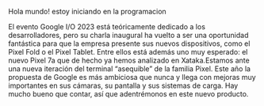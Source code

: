 Hola mundo! estoy iniciando en la programacion

El evento Google I/O 2023 está teóricamente dedicado a los desarrolladores, 
pero su charla inaugural ha vuelto a ser una oportunidad fantástica para que la empresa presente sus nuevos dispositivos, 
como el Pixel Fold o el Pixel Tablet. 
Entre ellos está además uno muy esperado: el nuevo Pixel 7a que de hecho ya hemos analizado en Xataka.Estamos ante una nueva iteración del terminal “asequible” de la familia Pixel. 
Este año la propuesta de Google es más ambiciosa que nunca y llega con mejoras muy importantes en sus cámaras, su pantalla y sus sistemas de carga. Hay mucho bueno que contar, así que adentrémonos en este nuevo producto.